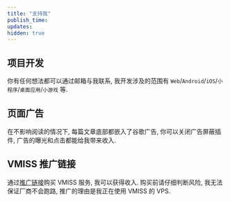```yaml
---
title: "支持我"
publish_time:
updates:
hidden: true
---
```


## 项目开发

你有任何想法都可以通过邮箱与我联系, 我开发涉及的范围有 `Web`/`Android`/`iOS`/`小程序`/`桌面应用`/`小游戏` 等.

## 页面广告

在不影响阅读的情况下, 每篇文章底部都嵌入了谷歌广告, 你可以关闭广告屏蔽插件, 广告的曝光和点击都能给我带来收入.

## VMISS 推广链接

通过[推广链接](https://app.vmiss.com/aff.php?aff=1073)购买 VMISS 服务, 我可以获得收入. 购买前请仔细判断风险, 我无法保证厂商不会跑路, 推广的理由是我正在使用 VMISS 的 VPS.
